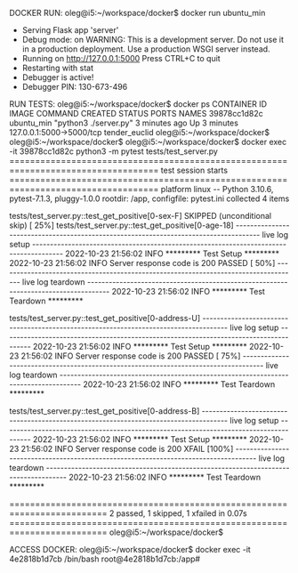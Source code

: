 

DOCKER RUN:
oleg@i5:~/workspace/docker$ docker run ubuntu_min
 * Serving Flask app 'server'
 * Debug mode: on
WARNING: This is a development server. Do not use it in a production deployment. Use a production WSGI server instead.
 * Running on http://127.0.0.1:5000
Press CTRL+C to quit
 * Restarting with stat
 * Debugger is active!
 * Debugger PIN: 130-673-496


RUN TESTS:
oleg@i5:~/workspace/docker$ docker ps
CONTAINER ID   IMAGE        COMMAND                 CREATED         STATUS         PORTS                      NAMES
39878cc1d82c   ubuntu_min   "python3 ./server.py"   3 minutes ago   Up 3 minutes   127.0.0.1:5000->5000/tcp   tender_euclid
oleg@i5:~/workspace/docker$ 
oleg@i5:~/workspace/docker$ 
oleg@i5:~/workspace/docker$ docker exec -it 39878cc1d82c python3 -m pytest tests/test_server.py
=================================================================================== test session starts ===================================================================================
platform linux -- Python 3.10.6, pytest-7.1.3, pluggy-1.0.0
rootdir: /app, configfile: pytest.ini
collected 4 items                                                                                                                                                                         

tests/test_server.py::test_get_positive[0-sex-F] SKIPPED (unconditional skip)                                                                                                       [ 25%]
tests/test_server.py::test_get_positive[0-age-18] 
------------------------------------------------------------------------------------- live log setup --------------------------------------------------------------------------------------
2022-10-23 21:56:02 INFO ********* Test Setup *********
2022-10-23 21:56:02 INFO Server response code is 200
PASSED                                                                                                                                                                              [ 50%]
------------------------------------------------------------------------------------ live log teardown ------------------------------------------------------------------------------------
2022-10-23 21:56:02 INFO ********* Test Teardown *********

tests/test_server.py::test_get_positive[0-address-U] 
------------------------------------------------------------------------------------- live log setup --------------------------------------------------------------------------------------
2022-10-23 21:56:02 INFO ********* Test Setup *********
2022-10-23 21:56:02 INFO Server response code is 200
PASSED                                                                                                                                                                              [ 75%]
------------------------------------------------------------------------------------ live log teardown ------------------------------------------------------------------------------------
2022-10-23 21:56:02 INFO ********* Test Teardown *********

tests/test_server.py::test_get_positive[0-address-B] 
------------------------------------------------------------------------------------- live log setup --------------------------------------------------------------------------------------
2022-10-23 21:56:02 INFO ********* Test Setup *********
2022-10-23 21:56:02 INFO Server response code is 200
XFAIL                                                                                                                                                                               [100%]
------------------------------------------------------------------------------------ live log teardown ------------------------------------------------------------------------------------
2022-10-23 21:56:02 INFO ********* Test Teardown *********


========================================================================= 2 passed, 1 skipped, 1 xfailed in 0.07s =========================================================================
oleg@i5:~/workspace/docker$ 

ACCESS DOCKER:
oleg@i5:~/workspace/docker$ docker exec -it  4e2818b1d7cb /bin/bash
root@4e2818b1d7cb:/app# 
